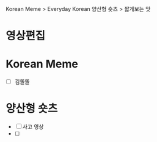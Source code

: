Korean Meme > Everyday Korean
양산형 숏츠 > 짧게보는 맛
# 영상편집
# Korean Meme
- [ ] 김똘똘 
# 양산형 숏츠
- [ ] 사고 영상
- [ ] 